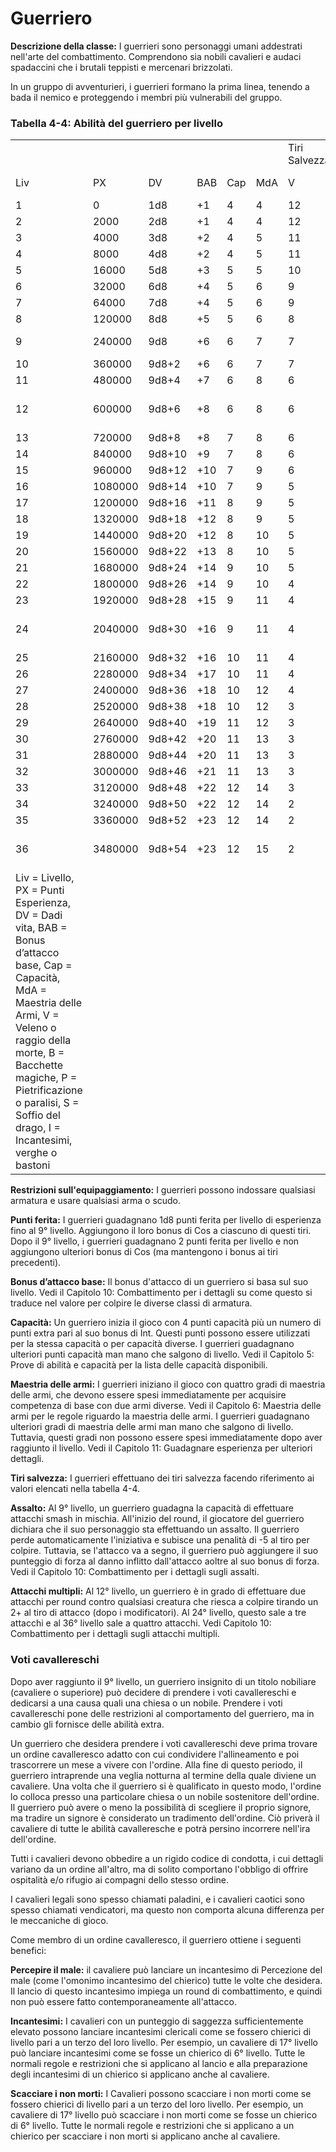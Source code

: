 # Guerriero

**Descrizione della classe:** I guerrieri sono personaggi umani
addestrati nell'arte del combattimento. Comprendono sia nobili cavalieri
e audaci spadaccini che i brutali teppisti e mercenari brizzolati.

In un gruppo di avventurieri, i guerrieri formano la prima linea,
tenendo a bada il nemico e proteggendo i membri più vulnerabili del
gruppo.

### **Tabella** 4-4: **Abilità del guerriero per livello**

|                                                                                                                                                                                                                                                                              |         |        |     |     |     |               |     |     |     |     |                       |
|------------------------------------------------------------------------------------------------------------------------------------------------------------------------------------------------------------------------------------------------------------------------------|---------|--------|-----|-----|-----|---------------|-----|-----|-----|-----|-----------------------|
|                                                                                                                                                                                                                                                                              |         |        |     |     |     | Tiri Salvezza |     |     |     |     |                       |
| Liv                                                                                                                                                                                                                                                                          | PX      | DV     | BAB | Cap | MdA | V             | B   | P   | S   | I   | Abilità speciali      |
| 1                                                                                                                                                                                                                                                                            | 0       | 1d8    | +1  | 4   | 4   | 12            | 13  | 14  | 15  | 16  |                       |
| 2                                                                                                                                                                                                                                                                            | 2000    | 2d8    | +1  | 4   | 4   | 12            | 13  | 14  | 15  | 16  |                       |
| 3                                                                                                                                                                                                                                                                            | 4000    | 3d8    | +2  | 4   | 5   | 11            | 12  | 13  | 14  | 15  |                       |
| 4                                                                                                                                                                                                                                                                            | 8000    | 4d8    | +2  | 4   | 5   | 11            | 12  | 13  | 14  | 15  |                       |
| 5                                                                                                                                                                                                                                                                            | 16000   | 5d8    | +3  | 5   | 5   | 10            | 11  | 12  | 13  | 14  |                       |
| 6                                                                                                                                                                                                                                                                            | 32000   | 6d8    | +4  | 5   | 6   | 9             | 10  | 11  | 12  | 13  |                       |
| 7                                                                                                                                                                                                                                                                            | 64000   | 7d8    | +4  | 5   | 6   | 9             | 10  | 11  | 12  | 13  |                       |
| 8                                                                                                                                                                                                                                                                            | 120000  | 8d8    | +5  | 5   | 6   | 8             | 9   | 10  | 11  | 12  |                       |
| 9                                                                                                                                                                                                                                                                            | 240000  | 9d8    | +6  | 6   | 7   | 7             | 8   | 9   | 10  | 11  | Assalto / Parare      |
| 10                                                                                                                                                                                                                                                                           | 360000  | 9d8+2  | +6  | 6   | 7   | 7             | 8   | 9   | 10  | 11  |                       |
| 11                                                                                                                                                                                                                                                                           | 480000  | 9d8+4  | +7  | 6   | 8   | 6             | 7   | 8   | 9   | 10  |                       |
| 12                                                                                                                                                                                                                                                                           | 600000  | 9d8+6  | +8  | 6   | 8   | 6             | 7   | 8   | 9   | 10  | Attacchi multipli (2) |
| 13                                                                                                                                                                                                                                                                           | 720000  | 9d8+8  | +8  | 7   | 8   | 6             | 6   | 7   | 8   | 9   |                       |
| 14                                                                                                                                                                                                                                                                           | 840000  | 9d8+10 | +9  | 7   | 8   | 6             | 6   | 7   | 8   | 9   |                       |
| 15                                                                                                                                                                                                                                                                           | 960000  | 9d8+12 | +10 | 7   | 9   | 6             | 6   | 7   | 8   | 9   |                       |
| 16                                                                                                                                                                                                                                                                           | 1080000 | 9d8+14 | +10 | 7   | 9   | 5             | 6   | 6   | 7   | 8   |                       |
| 17                                                                                                                                                                                                                                                                           | 1200000 | 9d8+16 | +11 | 8   | 9   | 5             | 6   | 6   | 7   | 8   |                       |
| 18                                                                                                                                                                                                                                                                           | 1320000 | 9d8+18 | +12 | 8   | 9   | 5             | 6   | 6   | 7   | 8   |                       |
| 19                                                                                                                                                                                                                                                                           | 1440000 | 9d8+20 | +12 | 8   | 10  | 5             | 5   | 6   | 6   | 7   |                       |
| 20                                                                                                                                                                                                                                                                           | 1560000 | 9d8+22 | +13 | 8   | 10  | 5             | 5   | 6   | 6   | 7   |                       |
| 21                                                                                                                                                                                                                                                                           | 1680000 | 9d8+24 | +14 | 9   | 10  | 5             | 5   | 6   | 6   | 7   |                       |
| 22                                                                                                                                                                                                                                                                           | 1800000 | 9d8+26 | +14 | 9   | 10  | 4             | 5   | 5   | 5   | 6   |                       |
| 23                                                                                                                                                                                                                                                                           | 1920000 | 9d8+28 | +15 | 9   | 11  | 4             | 5   | 5   | 5   | 6   |                       |
| 24                                                                                                                                                                                                                                                                           | 2040000 | 9d8+30 | +16 | 9   | 11  | 4             | 5   | 5   | 5   | 6   | Attacchi multipli (3) |
| 25                                                                                                                                                                                                                                                                           | 2160000 | 9d8+32 | +16 | 10  | 11  | 4             | 4   | 5   | 4   | 5   |                       |
| 26                                                                                                                                                                                                                                                                           | 2280000 | 9d8+34 | +17 | 10  | 11  | 4             | 4   | 5   | 4   | 5   |                       |
| 27                                                                                                                                                                                                                                                                           | 2400000 | 9d8+36 | +18 | 10  | 12  | 4             | 4   | 5   | 4   | 5   |                       |
| 28                                                                                                                                                                                                                                                                           | 2520000 | 9d8+38 | +18 | 10  | 12  | 3             | 4   | 4   | 3   | 4   |                       |
| 29                                                                                                                                                                                                                                                                           | 2640000 | 9d8+40 | +19 | 11  | 12  | 3             | 4   | 4   | 3   | 4   |                       |
| 30                                                                                                                                                                                                                                                                           | 2760000 | 9d8+42 | +20 | 11  | 13  | 3             | 4   | 4   | 3   | 4   |                       |
| 31                                                                                                                                                                                                                                                                           | 2880000 | 9d8+44 | +20 | 11  | 13  | 3             | 3   | 3   | 2   | 3   |                       |
| 32                                                                                                                                                                                                                                                                           | 3000000 | 9d8+46 | +21 | 11  | 13  | 3             | 3   | 3   | 2   | 3   |                       |
| 33                                                                                                                                                                                                                                                                           | 3120000 | 9d8+48 | +22 | 12  | 14  | 3             | 3   | 3   | 2   | 3   |                       |
| 34                                                                                                                                                                                                                                                                           | 3240000 | 9d8+50 | +22 | 12  | 14  | 2             | 2   | 2   | 2   | 2   |                       |
| 35                                                                                                                                                                                                                                                                           | 3360000 | 9d8+52 | +23 | 12  | 14  | 2             | 2   | 2   | 2   | 2   |                       |
| 36                                                                                                                                                                                                                                                                           | 3480000 | 9d8+54 | +23 | 12  | 15  | 2             | 2   | 2   | 2   | 2   | Attacchi multipli (4) |
| Liv = Livello, PX = Punti Esperienza, DV = Dadi vita, BAB = Bonus d’attacco base, Cap = Capacità, MdA = Maestria delle Armi, V = Veleno o raggio della morte, B = Bacchette magiche, P = Pietrificazione o paralisi, S = Soffio del drago, I = Incantesimi, verghe o bastoni |         |        |     |     |     |               |     |     |     |     |                       |

**Restrizioni sull'equipaggiamento:** I guerrieri possono indossare
qualsiasi armatura e usare qualsiasi arma o scudo.

**Punti ferita:** I guerrieri guadagnano 1d8 punti ferita per livello di
esperienza fino al 9° livello. Aggiungono il loro bonus di Cos a
ciascuno di questi tiri. Dopo il 9° livello, i guerrieri guadagnano 2
punti ferita per livello e non aggiungono ulteriori bonus di Cos (ma
mantengono i bonus ai tiri precedenti).

**Bonus d’attacco base:** Il bonus d'attacco di un guerriero si basa sul
suo livello. Vedi il Capitolo 10: Combattimento per i dettagli su come
questo si traduce nel valore per colpire le diverse classi di armatura.

**Capacità:** Un guerriero inizia il gioco con 4 punti capacità più un
numero di punti extra pari al suo bonus di Int. Questi punti possono
essere utilizzati per la stessa capacità o per capacità diverse. I
guerrieri guadagnano ulteriori punti capacità man mano che salgono di
livello. Vedi il Capitolo 5: Prove di abilità e capacità per la lista
delle capacità disponibili.

**Maestria delle armi:** I guerrieri iniziano il gioco con quattro gradi
di maestria delle armi, che devono essere spesi immediatamente per
acquisire competenza di base con due armi diverse. Vedi il Capitolo 6:
Maestria delle armi per le regole riguardo la maestria delle armi. I
guerrieri guadagnano ulteriori gradi di maestria delle armi man mano che
salgono di livello. Tuttavia, questi gradi non possono essere spesi
immediatamente dopo aver raggiunto il livello. Vedi il Capitolo 11:
Guadagnare esperienza per ulteriori dettagli.

**Tiri salvezza:** I guerrieri effettuano dei tiri salvezza facendo
riferimento ai valori elencati nella tabella 4-4.

**Assalto:** Al 9° livello, un guerriero guadagna la capacità di
effettuare attacchi smash in mischia. All'inizio del round, il giocatore
del guerriero dichiara che il suo personaggio sta effettuando un
assalto. Il guerriero perde automaticamente l'iniziativa e subisce una
penalità di -5 al tiro per colpire. Tuttavia, se l'attacco va a segno,
il guerriero può aggiungere il suo punteggio di forza al danno inflitto
dall'attacco aoltre al suo bonus di forza. Vedi il Capitolo 10:
Combattimento per i dettagli sugli assalti.

**Attacchi multipli:** Al 12° livello, un guerriero è in grado di
effettuare due attacchi per round contro qualsiasi creatura che riesca a
colpire tirando un 2+ al tiro di attacco (dopo i modificatori). Al 24°
livello, questo sale a tre attacchi e al 36° livello sale a quattro
attacchi. Vedi Capitolo 10: Combattimento per i dettagli sugli attacchi
multipli.

### Voti cavallereschi

Dopo aver raggiunto il 9° livello, un guerriero insignito di un titolo
nobiliare (cavaliere o superiore) può decidere di prendere i voti
cavallereschi e dedicarsi a una causa quali una chiesa o un nobile.
Prendere i voti cavallereschi pone delle restrizioni al comportamento
del guerriero, ma in cambio gli fornisce delle abilità extra.

Un guerriero che desidera prendere i voti cavallereschi deve prima
trovare un ordine cavalleresco adatto con cui condividere l'allineamento
e poi trascorrere un mese a vivere con l'ordine. Alla fine di questo
periodo, il guerriero intraprende una veglia notturna al termine della
quale diviene un cavaliere. Una volta che il guerriero si è qualificato
in questo modo, l'ordine lo colloca presso una particolare chiesa o un
nobile sostenitore dell'ordine. Il guerriero può avere o meno la
possibilità di scegliere il proprio signore, ma tradire un signore è
considerato un tradimento dell'ordine. Ciò priverà il cavaliere di tutte
le abilità cavalleresche e potrà persino incorrere nell'ira dell'ordine.

Tutti i cavalieri devono obbedire a un rigido codice di condotta, i cui
dettagli variano da un ordine all'altro, ma di solito comportano
l'obbligo di offrire ospitalità e/o rifugio ai compagni dello stesso
ordine.

I cavalieri legali sono spesso chiamati paladini, e i cavalieri caotici
sono spesso chiamati vendicatori, ma questo non comporta alcuna
differenza per le meccaniche di gioco.

Come membro di un ordine cavalleresco, il guerriero ottiene i seguenti
benefici:

**Percepire il male:** il cavaliere può lanciare un incantesimo di
Percezione del male (come l'omonimo incantesimo del chierico) tutte le
volte che desidera. Il lancio di questo incantesimo impiega un round di
combattimento, e quindi non può essere fatto contemporaneamente
all'attacco.

**Incantesimi:** I cavalieri con un punteggio di saggezza
sufficientemente elevato possono lanciare incantesimi clericali come se
fossero chierici di livello pari a un terzo del loro livello. Per
esempio, un cavaliere di 17° livello può lanciare incantesimi come se
fosse un chierico di 6° livello. Tutte le normali regole e restrizioni
che si applicano al lancio e alla preparazione degli incantesimi di un
chierico si applicano anche al cavaliere.

**Scacciare i non morti:** I Cavalieri possono scacciare i non morti
come se fossero chierici di livello pari a un terzo del loro livello.
Per esempio, un cavaliere di 17° livello può scacciare i non morti come
se fosse un chierico di 6° livello. Tutte le normali regole e
restrizioni che si applicano a un chierico per scacciare i non morti si
applicano anche al cavaliere.
